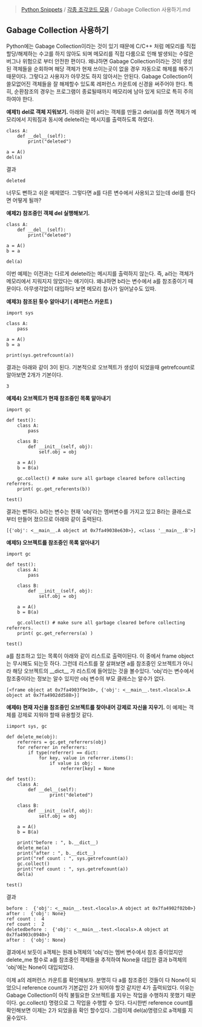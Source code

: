 > [Python Snippets](../README.md) / [각종 조각코드 모음](README.md) / Gabage Collection 사용하기.md
## Gabage Collection 사용하기
Python에는 Gabage Collection이라는 것이 있기 때문에 C/C++ 처럼 메모리를 직접 할당/해제하는 수고를 하지 않아도 되며 메모리를 직접 다룸으로 인해 발생되는 수많은 버그나 위험으로 부터 안전한 편이다. 왜냐하면 Gabage Collection이라는 것이 생성된 객체들을 순회하며 해당 객체가 현재 쓰이는곳이 없을 경우 자동으로 해제를 해주기 때문이다. 그렇다고 사용자가 아무것도 하지 않아서는 안된다. Gabage Collection이 쓸모없어진 객체들을 잘 해제할수 있도록 레퍼런스 카운트에 신경을 써주어야 한다. 특히, 순환참조의 경우는 프로그램이 종료될때까지 메모리에 남아 있게 되므로 특히 주의 하여야 한다.

**예제1) del로 객체 지워보기.**
아래와 같이 a라는 객체를 만들고 del(a)를 하면 객체가 메모리에서 지워짐과 동시에 delete라는 메시지를 출력하도록 하였다.
```
class A:
    def __del__(self):
        print("deleted")
    
a = A()
del(a)
```
결과
```
deleted
```
너무도 뻔하고 쉬운 예제였다. 그렇다면 a를 다른 변수에서 사용되고 있는데 del를 한다면 어떻게 될까?


**예제2) 참조중인 객체 del 실행해보기.**

```
class A:
    def __del__(self):
        print("deleted")
    
a = A()
b = a

del(a)
```
이번 예제는 이전과는 다르게 delete라는 메시지를 출력하지 않는다. 즉, a라는 객체가 메모리에서 지워지지 않았다는 얘기이다. 왜냐하면 b라는 변수에서 a를 참조중이기 때문이다. 아무생각없이 대입하다 보면 메모리 참사가 일어날수도 있따.


**예제3) 참조된 횟수 알아내기 ( 레퍼런스 카운트 )**

```
import sys

class A:
    pass

a = A()
b = a

print(sys.getrefcount(a))
```
결과는 아래와 같이 3이 된다. 기본적으로 오브젝트가 생성이 되었을때 getrefcount로 알아보면 2개가 기본이다. 
```
3
```

**예제4) 오브젝트가 현재 참조중인 목록 알아내기**
```
import gc

def test():
    class A:
        pass

    class B:
        def __init__(self, obj): 
            self.obj = obj

    a = A()
    b = B(a)

    gc.collect() # make sure all garbage cleared before collecting referrers.    
    print( gc.get_referents(b))

test()
```
결과는 뻔하다. b라는 변수는 현재 'obj'라는 멤버변수를 가지고 있고 B라는 클래스로 부터 만들어 졌으므로 아래와 같이 출력된다.
```
[{'obj': <__main__.A object at 0x7fa49038e630>}, <class '__main__.B'>]
```


**예제5) 오브젝트를 참조중인 목록 알아내기**

```
import gc

def test():
    class A:
        pass

    class B:
        def __init__(self, obj): 
            self.obj = obj

    a = A()
    b = B(a)

    gc.collect() # make sure all garbage cleared before collecting referrers.    
    print( gc.get_referrers(a) )
    
test()
```
a를 참조하고 있는 목록이 아래와 같이 리스트로 출력이된다. 이 중에서 frame object는 무시해도 되는듯 하다. 그런데 리스트를 잘 살펴보면 a를 참조중인 오브젝트가 아니라 해당 오브젝트의 \_\_dict\_\_ 가 리스트에 들어있는 것을 볼수있다. 'obj'라는 변수에서 참조중이라는 정보는 알수 있지만 obj 변수의 부모 클래스는 알수가 없다. 
```
[<frame object at 0x7fa4903f9e10>, {'obj': <__main__.test.<locals>.A object at 0x7fa4902dd588>}]
```


**예제6) 현재 자신을 참조중인 오브젝트를 찾아내어 강제로 자신을 지우기.** 이 예제는 객체를 강제로 지워야 할때 유용할것 같다.

```
iimport sys, gc

def delete_me(obj):
    referrers = gc.get_referrers(obj)
    for referrer in referrers:
        if type(referrer) == dict:
            for key, value in referrer.items():
                if value is obj:
                    referrer[key] = None

def test():            
    class A:
        def __del__(self):
                print("deleted")

    class B:
        def __init__(self, obj): 
            self.obj = obj

    a = A()
    b = B(a)

    print("before : ", b.__dict__)
    delete_me(a)
    print("after : ", b.__dict__)
    print("ref count : ", sys.getrefcount(a))
    gc.collect()
    print("ref count : ", sys.getrefcount(a))
    del(a)

test()
```
결과
```
before :  {'obj': <__main__.test.<locals>.A object at 0x7fa4902f02b0>}
after :  {'obj': None}
ref count :  4
ref count :  2
deletedbefore :  {'obj': <__main__.test.<locals>.A object at 0x7fa4903c0940>}
after :  {'obj': None}
```
결과에서 보듯이 a객체는 원래 b객체의 'obj'라는 멤버 변수에서 참조 중이었지만 delete_me 함수로 a를 참조중인 객체들을 추적하여 None을 대입한 결과 b객체의 'obj'에는 None이 대입되었다. 

이제 a의 레퍼런스 카운트를 확인해보자. 분명히 다 a를 참조중인 것들이 다 None이 되었으니 reference count가 기본값인 2가 되어야 할것 같지만 4가 출력되었다. 이유는 Gabage Collection이 아직 불필요한 오브젝트를 지우는 작업을 수행하지 못했기 때문이다. gc.collect() 명령으로 그 작업을 수행할 수 있다. 다시한번 reference count를 확인해보면 이제는 2가 되었을음 확인 할수있다. 그럼이제 del(a)명령으로 a객체를 지울수있다.